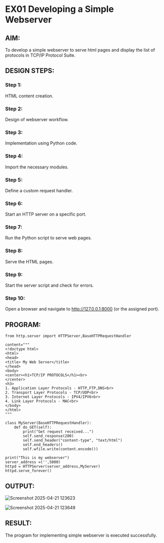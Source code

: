 # EX01 Developing a Simple Webserver

## AIM:
To develop a simple webserver to serve html pages and display the list of protocols in TCP/IP Protocol Suite.

## DESIGN STEPS:
### Step 1: 
HTML content creation.

### Step 2:
Design of webserver workflow.

### Step 3:
Implementation using Python code.

### Step 4:
Import the necessary modules.

### Step 5:
Define a custom request handler.

### Step 6:
Start an HTTP server on a specific port.

### Step 7:
Run the Python script to serve web pages.

### Step 8:
Serve the HTML pages.

### Step 9:
Start the server script and check for errors.

### Step 10:
Open a browser and navigate to http://127.0.0.1:8000 (or the assigned port).

## PROGRAM:
```
from http.server import HTTPServer,BaseHTTPRequestHandler

content="""
<!doctype html>
<html>
<head>
<title> My Web Server</title>
</head>
<body>
<center><h1>TCP/IP PROTOCOLS</h1><br>
</center>
<h3>
1. Application Layer Protocols - HTTP,FTP,DNS<br>
2. Transport Layer Protocols - TCP/UDP<br>
3. Internet Layer Protocols - IPV4/IPV6<br>
4. Link Layer Protocols - MAC<br>
</body>
</html>
"""

class MyServer(BaseHTTPRequestHandler):
    def do_GET(self):
        print("Get request received...")
        self.send_response(200) 
        self.send_header("content-type", "text/html")       
        self.end_headers()
        self.wfile.write(content.encode())

print("This is my webserver") 
server_address =('',5000)
httpd = HTTPServer(server_address,MyServer)
httpd.serve_forever()
```

## OUTPUT:

![Screenshot 2025-04-21 123623](https://github.com/user-attachments/assets/3503e0cb-fa15-4d05-94c1-626d51f1e305)

![Screenshot 2025-04-21 123649](https://github.com/user-attachments/assets/7995b7df-fe40-4407-aa23-411b0a340fe7)


## RESULT:
The program for implementing simple webserver is executed successfully.
